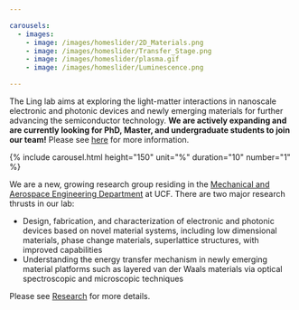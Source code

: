 ```yaml
---

carousels:
  - images: 
    - image: /images/homeslider/2D_Materials.png
    - image: /images/homeslider/Transfer_Stage.png
    - image: /images/homeslider/plasma.gif
    - image: /images/homeslider/Luminescence.png

---
```


The Ling lab aims at exploring the light-matter interactions in nanoscale electronic and photonic devices and newly emerging materials for further advancing the semiconductor technology. **We are actively expanding and are currently looking for PhD, Master, and undergraduate students to join our team!** Please see [here](opportunities) for more information.


{% include carousel.html height="150" unit="%" duration="10" number="1" %}


We are a new, growing research group residing in the [Mechanical and Aerospace Engineering Department](https://mae.ucf.edu/) at UCF. There are two major research thrusts in our lab:
* Design, fabrication, and characterization of electronic and photonic devices based on novel material systems, including low dimensional materials, phase change materials, superlattice structures, with improved capabilities
* Understanding the energy transfer mechanism in newly emerging material platforms such as layered van der Waals materials via optical spectroscopic and microscopic techniques

<!-- end of the list -->

Please see [Research](research) for more details. 
